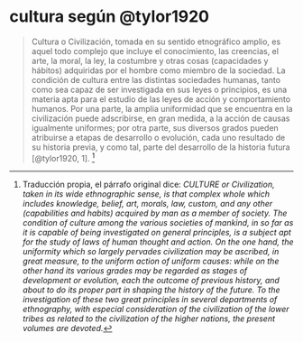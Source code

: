 # cultura según @tylor1920

 >
 > Cultura o Civilización, tomada en su sentido etnográfico amplio, es aquel todo complejo que incluye el conocimiento, las creencias, el arte, la moral, la ley, la costumbre y otras cosas (capacidades y hábitos) adquiridas por el hombre como miembro de la sociedad. La condición de cultura entre las distintas sociedades humanas, tanto como sea capaz de ser investigada en sus leyes o principios, es una materia apta para el estudio de las leyes de acción y comportamiento humanos. Por una parte, la amplia uniformidad que se encuentra en la civilización puede adscribirse, en gran medida, a la acción de causas igualmente uniformes; por otra parte, sus diversos grados pueden atribuirse a etapas de desarrollo o evolución, cada uno resultado de su historia previa, y como tal, parte del desarrollo de la historia futura [@tylor1920, 1]. [^tylorCultura]

[^tylorCultura]: Traducción propia, el párrafo original dice: *CULTURE or Civilization, taken in its wide ethnographic sense, is that complex whole which includes knowledge, belief, art, morals, law, custom, and any other (capabilities and habits) acquired by man as a member of society. The condition of culture among the various societies of mankind, in so far as it is capable of being investigated on general principles, is a subject apt for the study of laws of human thought and action. On the one hand, the uniformity which so largely pervades civilization may be ascribed, in great measure, to the uniform action of uniform causes: while on the other hand its various grades may be regarded as stages of development or evolution, each the outcome of previous history, and about to do its proper part in shaping the history of the future. To the investigation of these two great principles in several departments of ethnography, with especial consideration of the civilization of the lower tribes as related to the civilization of the higher nations, the present volumes are devoted.*
